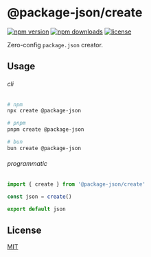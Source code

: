 # @package-json/create

<!-- automd:badges color="green" license packagephobia -->

[![npm version](https://img.shields.io/npm/v/@package-json/create?color=green)](https://npmjs.com/package/@package-json/create)
[![npm downloads](https://img.shields.io/npm/dm/@package-json/create?color=green)](https://npmjs.com/package/@package-json/create)
[![license](https://img.shields.io/github/license/importantimport/package-json?color=green)](https://github.com/importantimport/package-json/blob/main/LICENSE)

<!-- /automd -->

Zero-config `package.json` creator.

## Usage

###### cli

```sh
# npm
npx create @package-json

# pnpm
pnpm create @package-json

# bun
bun create @package-json
```

###### programmatic

<!-- automd:file src="./test/fixture/example.ts" code -->

```ts [example.ts]
import { create } from '@package-json/create'

const json = create()

export default json

```

<!-- /automd -->

## License

[MIT](../../LICENSE.md)
